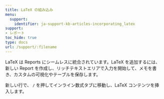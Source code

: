 ```yaml
---
title: LaTeX の組み込み
menu:
  support:
    identifier: ja-support-kb-articles-incorporating_latex
support:
- レポート
toc_hide: true
type: docs
url: /support/:filename
---
```


LaTeX は Reports にシームレスに統合されています。LaTeX を追加するには、新しい Report を作成し、リッチテキストエリアで入力を開始して、メモを書き、カスタムの可視化やテーブルを保存します。

新しい行で、 `/` を押してインライン数式タブに移動し、LaTeX コンテンツを挿入します。